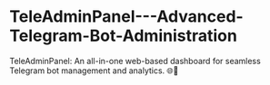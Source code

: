 # TeleAdminPanel---Advanced-Telegram-Bot-Administration
TeleAdminPanel: An all-in-one web-based dashboard for seamless Telegram bot management and analytics. 🌐🤖
